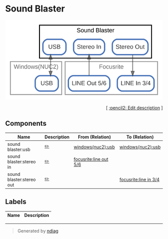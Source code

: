 # Sound Blaster

![view](node-sound_blaster.svg)



<p align="right">
  [ <a href="../ndiag.descriptions/_node-sound_blaster.md">:pencil2: Edit description</a> ]
</p>

## Components

| Name | Description | From (Relation) | To (Relation) |
| --- | --- | --- | --- |
| sound blaster:usb |  <a href="../ndiag.descriptions/_component-sound_blaster_usb.md">:pencil2:</a> | [windows(nuc2):usb](node-windows(nuc2).md) | [windows(nuc2):usb](node-windows(nuc2).md) |
| sound blaster:stereo in |  <a href="../ndiag.descriptions/_component-sound_blaster_stereo_in.md">:pencil2:</a> | [focusrite:line out 5/6](node-focusrite.md) |  |
| sound blaster:stereo out |  <a href="../ndiag.descriptions/_component-sound_blaster_stereo_out.md">:pencil2:</a> |  | [focusrite:line in 3/4](node-focusrite.md) |

## Labels

| Name | Description |
| --- | --- |

---

> Generated by [ndiag](https://github.com/k1LoW/ndiag)
